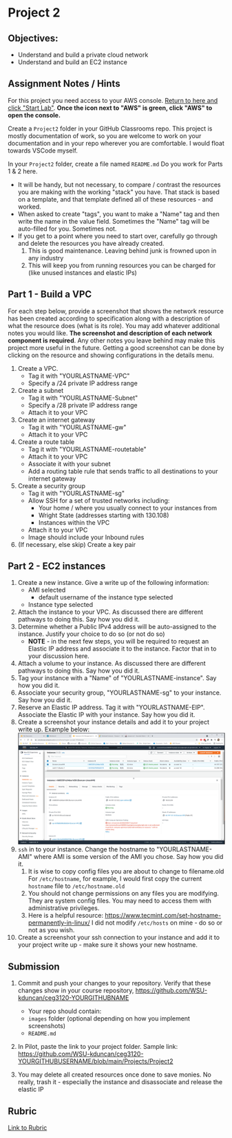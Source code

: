 # Project 2

## Objectives:

- Understand and build a private cloud network
- Understand and build an EC2 instance

## Assignment Notes / Hints

For this project you need access to your AWS console. [Return to here and click "Start Lab"](https://awsacademy.instructure.com/courses/24169/modules/items/1983042). **Once the icon next to "AWS" is green, click "AWS" to open the console.**

Create a `Project2` folder in your GitHub Classrooms repo. This project is mostly documentation of work, so you are welcome to work on your documentation and in your repo wherever you are comfortable. I would float towards VSCode myself.

In your `Project2` folder, create a file named `README.md` Do you work for Parts 1 & 2 here.

- It will be handy, but not necessary, to compare / contrast the resources you are making with the working "stack" you have. That stack is based on a template, and that template defined all of these resources - and worked.
- When asked to create "tags", you want to make a "Name" tag and then write the name in the value field. Sometimes the "Name" tag will be auto-filled for you. Sometimes not.
- If you get to a point where you need to start over, carefully go through and delete the resources you have already created.
  1. This is good maintenance. Leaving behind junk is frowned upon in any industry
  2. This will keep you from running resources you can be charged for (like unused instances and elastic IPs)

## Part 1 - Build a VPC

For each step below, provide a screenshot that shows the network resource has been created according to specification along with a description of what the resource does (what is its role). You may add whatever additional notes you would like. **The screenshot and description of each network component is required**. Any other notes you leave behind may make this project more useful in the future. Getting a good screenshot can be done by clicking on the resource and showing configurations in the details menu.

1. Create a VPC.
   - Tag it with "YOURLASTNAME-VPC"
   - Specify a /24 private IP address range
2. Create a subnet
   - Tag it with "YOURLASTNAME-Subnet"
   - Specify a /28 private IP address range
   - Attach it to your VPC
3. Create an internet gateway
   - Tag it with "YOURLASTNAME-gw"
   - Attach it to your VPC
4. Create a route table
   - Tag it with "YOURLASTNAME-routetable"
   - Attach it to your VPC
   - Associate it with your subnet
   - Add a routing table rule that sends traffic to all destinations to your internet gateway
5. Create a security group
   - Tag it with "YOURLASTNAME-sg"
   - Allow SSH for a set of trusted networks including:
     - Your home / where you usually connect to your instances from
     - Wright State (addresses starting with 130.108)
     - Instances within the VPC
   - Attach it to your VPC
   - Image should include your Inbound rules
6. (If necessary, else skip) Create a key pair

## Part 2 - EC2 instances

1. Create a new instance. Give a write up of the following information:
   - AMI selected
     - default username of the instance type selected
   - Instance type selected
2. Attach the instance to your VPC. As discussed there are different pathways to doing this. Say how you did it.
3. Determine whether a Public IPv4 address will be auto-assigned to the instance. Justify your choice to do so (or not do so)
   - **NOTE** - in the next few steps, you will be required to request an Elastic IP address and associate it to the instance. Factor that in to your discussion here.
4. Attach a volume to your instance. As discussed there are different pathways to doing this. Say how you did it.
5. Tag your instance with a "Name" of "YOURLASTNAME-instance". Say how you did it.
6. Associate your security group, "YOURLASTNAME-sg" to your instance. Say how you did it.
7. Reserve an Elastic IP address. Tag it with "YOURLASTNAME-EIP". Associate the Elastic IP with your instance. Say how you did it.
8. Create a screenshot your instance details and add it to your project write up. Example below:
   ![sample instance details](sample.png)
9. `ssh` in to your instance. Change the hostname to "YOURLASTNAME-AMI" where AMI is some version of the AMI you chose. Say how you did it.
   1. It is wise to copy config files you are about to change to filename.old For `/etc/hostname`, for example, I would first copy the current `hostname` file to `/etc/hostname.old`
   2. You should not change permissions on any files you are modifying. They are system config files. You may need to access them with administrative privileges.
   3. Here is a helpful resource: https://www.tecmint.com/set-hostname-permanently-in-linux/ I did not modify `/etc/hosts` on mine - do so or not as you wish.
10. Create a screenshot your ssh connection to your instance and add it to your project write up - make sure it shows your new hostname.

## Submission

1. Commit and push your changes to your repository. Verify that these changes show in your course repository, https://github.com/WSU-kduncan/ceg3120-YOURGITHUBNAME

   - Your repo should contain:
   - `images` folder (optional depending on how you implement screenshots)
   - `README.md`

2. In Pilot, paste the link to your project folder. Sample link: https://github.com/WSU-kduncan/ceg3120-YOURGITHUBUSERNAME/blob/main/Projects/Project2

3. You may delete all created resources once done to save monies. No really, trash it - especially the instance and disassociate and release the elastic IP

## Rubric

[Link to Rubric](Rubric.md)
